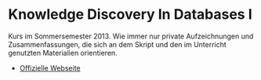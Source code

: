 # Knowledge Discovery In Databases I

Kurs im Sommersemester 2013. Wie immer nur private Aufzeichnungen und Zusammenfassungen, die sich an dem Skript und den im Unterricht genutzten Materialien orientieren.

* [Offizielle Webseite](http://www.dbs.ifi.lmu.de/cms/Knowledge_Discovery_in_Databases_I_%28KDD_I%29)
